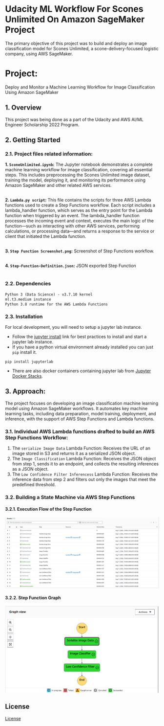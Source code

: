 # Udacity ML Workflow For Scones Unlimited On Amazon SageMaker Project
The primary objective of this project was to build and deploy an image classification model for Scones Unlimited, a scone-delivery-focused logistic company, using AWS SageMaker.

# Project: 
Deploy and Monitor a Machine Learning Workflow for Image Classification Using Amazon SageMaker


## 1. Overview
This project was being done as a part of the Udacity and AWS AI/ML Engineer Scholarship 2022 Program.

## 2. Getting Started

### 2.1. Project files related information:

**1. `SconeUnlimited.ipynb`:** The Jupyter notebook demonstrates a complete machine learning workflow for image classification, covering all essential steps. This includes preprocessing the Scones Unlimited image dataset, training the model, deploying it, and monitoring its performance using Amazon SageMaker and other related AWS services.<br><br>

**2. `Lambda.py script`:** This file contains the scripts for three AWS Lambda functions used to create a Step Functions workflow. Each script includes a lambda_handler function, which serves as the entry point for the Lambda function when triggered by an event. The lambda_handler function processes the incoming event and context, executes the main logic of the function—such as interacting with other AWS services, performing calculations, or processing data—and returns a response to the service or client that initiated the Lambda function.<br><br>

**3. `Step Function Screenshot.png`:** Screenshot of Step Functions workflow.<br><br>

**4. `Step-Function-Definition.json`:** JSON exported Step Function<br><br>

### 2.2. Dependencies
```
Python 3 (Data Science) - v3.7.10 kernel
ml.t3.medium instance
Python 3.8 runtime for the AWS Lambda Functions
```

### 2.3. Installation

For local development, you will need to setup a jupyter lab instance.
* Follow the [jupyter install](https://jupyter.org/install.html) link for best practices to install and start a jupyter lab instance.
* If you have a python virtual environment already installed you can just `pip` install it.
```
pip install jupyterlab
```
* There are also docker containers containing jupyter lab from [Jupyter Docker Stacks](https://jupyter-docker-stacks.readthedocs.io/en/latest/index.html).

## 3. Approach:

The project focuses on developing an image classification machine learning model using Amazon SageMaker workflows. It automates key machine learning tasks, including data preparation, model training, deployment, and inference, with the support of AWS Step Functions and Lambda functions.

### 3.1. Individual AWS Lambda functions drafted to build an AWS Step Functions Workflow:<br>

1. The `serialize Image Data` Lambda Function: Receives the URL of an image stored in S3 and returns it as a serialized JSON object.<br>
2. The `Image Classification` Lambda Function: Receives the JSON object from step 1, sends it to an endpoint, and collects the resulting inferences as a JSON object.<br>
3. The `Low Confidence Filter Inferencess` Lambda Function: Receives the inference data from step 2 and filters out only the images that meet the predefined threshold.<br>

### 3.2. Building a State Machine via AWS Step Functions

#### 3.2.1. Execution Flow of the Step Function 

![Step Functions Flow](Step-Function-Flow.png)

#### 3.2.2. Step Function Graph

![Step Functions Graph](Step-Function-Screenshot.png)

## License

[License](LICENSE)
